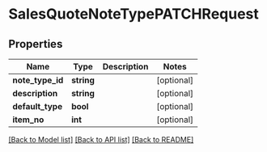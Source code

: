 # SalesQuoteNoteTypePATCHRequest

## Properties
Name | Type | Description | Notes
------------ | ------------- | ------------- | -------------
**note_type_id** | **string** |  | [optional] 
**description** | **string** |  | [optional] 
**default_type** | **bool** |  | [optional] 
**item_no** | **int** |  | [optional] 

[[Back to Model list]](../README.md#documentation-for-models) [[Back to API list]](../README.md#documentation-for-api-endpoints) [[Back to README]](../README.md)


